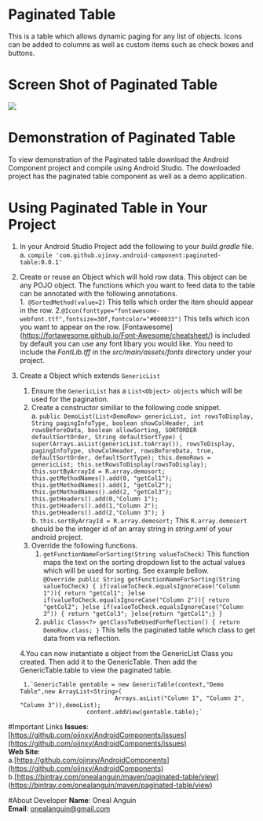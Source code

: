 # Paginated Table 
This is a table which allows dynamic paging for any list of objects. Icons can be added to columns
as well as custom items such as check boxes and buttons.

# Screen Shot of Paginated Table 
<img src="https://s3.amazonaws.com/androidcomponents/paginatedtable/ScreenShotPaginatedTable.PNG"/>

# Demonstration of Paginated Table
To view demonstration of the Paginated table download the Android Component project and compile
using Android Studio. The downloaded project has the paginated table component as well as a 
demo application.

# Using Paginated Table in Your Project
1. In your Android Studio Project add the following to your <i>build.gradle</i> file.  
    a. `compile 'com.github.ojinxy.android-component:paginated-table:0.0.1'`  
    
2. Create or reuse an Object which will hold row data. This object can be any POJO object. The
functions which you want to feed data to the table can be annotated with the following annotations.  
    1.` @SortedMethod(value=2)` This tells which order the item should appear in the row.
    2.`@Icon(fonttype="fontawesome-webfont.ttf",fontsize=30f,fontcolor="#000033")` This tells 
    which icon you want to appear on the row.  [Fontawesome] (https://fortawesome.github.io/Font-Awesome/cheatsheet/) is included by default you can use any
    font libary you would like. You need to include the <i>FontLib.tff</i> in the 
    <i>src/main/assets/fonts</i> directory under your project. 
3. Create a Object which extends `GenericList`  
    1. Ensure the `GenericList` has a `List<Object> objects` which will be used for the pagination.
    2. Create a constructor similiar to the following code snippet.  
        a.  `public DemoList(List<DemoRow> genericList, int rowsToDisplay, String pagingInfoType, boolean showColHeader, int rowsBeforeData, boolean allowSorting, SORTORDER defaultSortOrder, String defaultSortType) {
                  super(Arrays.asList(genericList.toArray()), rowsToDisplay, pagingInfoType, showColHeader, rowsBeforeData, true, defaultSortOrder, defaultSortType);
                  this.demoRows = genericList;
                  this.setRowsToDisplay(rowsToDisplay);
                  this.sortByArrayId = R.array.demosort;
                  this.getMethodNames().add(0, "getCol1");
                  this.getMethodNames().add(1, "getCol2");
                  this.getMethodNames().add(2, "getCol3");
                  this.getHeaders().add(0,"Column 1");
                  this.getHeaders().add(1,"Column 2");
                  this.getHeaders().add(2,"Column 3");
              }`  
          b. `this.sortByArrayId = R.array.demosort;` This `R.array.demosort` should be the integer 
          id of an array string in <i>string.xml</i> of your android project.  
     3. Override the following functions.  
        1. `getFunctionNameForSorting(String valueToCheck)` This function maps the text on the sorting 
        dropdown list to the actual values which will be used for sorting. See example bellow.  
        `@Override
               public String getFunctionNameForSorting(String valueToCheck) {
                   if(valueToCheck.equalsIgnoreCase("Column 1")){
                       return "getCol1";
                   }else if(valueToCheck.equalsIgnoreCase("Column 2")){
                       return "getCol2";
                   }else if(valueToCheck.equalsIgnoreCase("Column 3")) {
                       return "getCol3";
                   }else{return "getCol1";}
               }`
        2. `public Class<?> getClassToBeUsedForReflection() {
                     return DemoRow.class;
                 }` This tells the paginated table which class to get data from via reflection.
                   
    4.You can now instantiate a object from the GenericList Class you created. Then add it to the 
    GenericTable. Then add the GenericTable.table to view the paginated table.  
      
        1.`GenericTable gentable = new GenericTable(context,"Demo Table",new ArrayList<String>(
                                  Arrays.asList("Column 1", "Column 2", "Column 3")),demoList);          
                          content.addView(gentable.table);`
     
#Important Links
<b>Issues</b>:[https://github.com/ojinxy/AndroidComponents/issues](https://github.com/ojinxy/AndroidComponents/issues)  
<b>Web Site</b>:  
    a.[https://github.com/ojinxy/AndroidComponents](https://github.com/ojinxy/AndroidComponents)  
    b.[https://bintray.com/onealanguin/maven/paginated-table/view] (https://bintray.com/onealanguin/maven/paginated-table/view)
    
    

#About Developer
<b>Name</b>: Oneal Anguin  
<b>Email</b>: onealanguin@gmail.com

              
